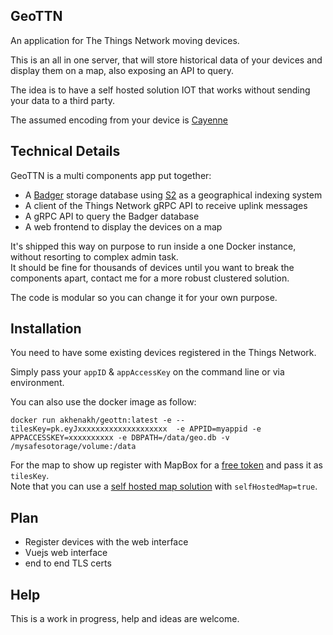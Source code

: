 GeoTTN
------

An application for The Things Network moving devices.

This is an all in one server, that will store historical data of your devices and display them on a map, also exposing an API to query.  

The idea is to have a self hosted solution IOT that works without sending your data to a third party.

The assumed encoding from your device is [Cayenne](https://developers.mydevices.com/cayenne/docs/lora/#lora-cayenne-low-power-payload)

## Technical Details

GeoTTN is a multi components app put together:

- A [Badger](https://github.com/dgraph-io/badger) storage database using [S2](https://s2geometry.io/) as a geographical indexing system
- A client of the Things Network gRPC API to receive uplink messages
- A gRPC API to query the Badger database
- A web frontend to display the devices on a map

It's shipped this way on purpose to run inside a one Docker instance, without resorting to complex admin task.  
It should be fine for thousands of devices until you want to break the components apart, contact me for a more robust clustered solution.

The code is modular so you can change it for your own purpose.

## Installation

You need to have some existing devices registered in the Things Network.  

Simply pass your `appID` & `appAccessKey` on the command line or via environment.

You can also use the docker image as follow:

```
docker run akhenakh/geottn:latest -e --tilesKey=pk.eyJxxxxxxxxxxxxxxxxxxxx  -e APPID=myappid -e APPACCESSKEY=xxxxxxxxxx -e DBPATH=/data/geo.db -v /mysafesotorage/volume:/data
```

For the map to show up register with MapBox for a [free token](https://account.mapbox.com/access-tokens/) and pass it as `tilesKey`.  
Note that you can use a [self hosted map solution](https://blog.nobugware.com/post/2019/self_hosted_world_maps/) with `selfHostedMap=true`.

## Plan

- Register devices with the web interface
- Vuejs web interface
- end to end TLS certs

## Help

This is a work in progress, help and ideas are welcome.